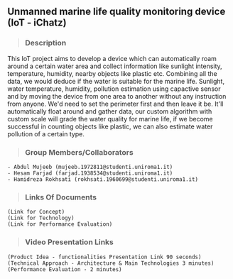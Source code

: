 
## Unmanned marine life quality monitoring device (IoT - iChatz) 

> ### Description

This IoT project aims to develop a device which can automatically roam around a certain water area and collect information like sunlight intensity, temperature, humidity, nearby objects like plastic etc. Combining all the data, we would deduce if the water is suitable for the marine life. Sunlight, water temperature, humidity, pollution estimation using capactive sensor and by moving the device from one area to another without any instruction from anyone. We'd need to set the perimeter first and then leave it be. It'll automatically float around and gather data, our custom algorithm with custom scale will grade the water quality for marine life, if we become successful in counting objects like plastic, we can also estimate water pollution of a certain type.

> ### Group Members/Collaborators

```
- Abdul Mujeeb (mujeeb.1972811@studenti.uniroma1.it)
- Hesam Farjad (farjad.1938534@studenti.uniroma1.it)
- Hamidreza Rokhsati (rokhsati.1960699@studenti.uniroma1.it)
```

> ### Links Of Documents

```
(Link for Concept)
(Link for Technology)
(Link for Performance Evaluation)
```
> ### Video Presentation Links

```
(Product Idea - functionalities Presentation Link 90 seconds)
(Technical Approach - Architecture & Main Technologies 3 minutes)
(Performance Evaluation - 2 minutes)
```
